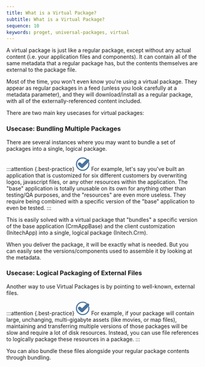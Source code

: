 ```yaml
---
title: What is a Virtual Package?
subtitle: What is a Virtual Package?
sequence: 10
keywords: proget, universal-packages, virtual
---
```

A virtual package is just like a regular package, except without any actual content (i.e. your application files and components). It can contain all of the same metadata that a regular package has, but the contents themselves are external to the package file.

Most of the time, you won't even know you're using a virtual package. They appear as regular packages in a feed (unless you look carefully at a metadata parameter), and they will download/install as a regular package, with all of the externally-referenced content included.

There are two main key usecases for virtual packages:

### Usecase: Bundling Multiple Packages

There are several instances where you may want to bundle a set of packages into a single, logical package.

:::attention {.best-practice}
![](/resources/images/icons/best-practices.png) For example, let's say you've built an application that is customized for six different customers by overwriting logos, javascript files, or any other resources within the application. The "base" application is totally unusable on its own for anything other than testing/QA purposes, and the "resources" are even more useless. They require being combined with a specific version of the "base" application to even be tested.
:::

This is easily solved with a virtual package that "bundles" a specific version of the base application (CrmAppBase) and the client customization (InitechApp) into a single, logical package (Initech.Crm).

When you deliver the package, it will be exactly what is needed. But you can easily see the versions/components used to assemble it by looking at the metadata.

### Usecase: Logical Packaging of External Files

Another way to use Virtual Packages is by pointing to well-known, external files.

:::attention {.best-practice}
![](/resources/images/icons/best-practices.png) For example, if your package will contain large, unchanging, multi-gigabyte assets (like movies, or map files), maintaining and transferring multiple versions of those packages will be slow and require a lot of disk resources. Instead, you can use file references to logically package these resources in a package.
:::

You can also bundle these files alongside your regular package contents through bundling.
